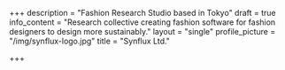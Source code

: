 +++
description = "Fashion Research Studio based in Tokyo"
draft = true
info_content = "Research collective creating fashion software for fashion designers to design more sustainably."
layout = "single"
profile_picture = "/img/synflux-logo.jpg"
title = "Synflux Ltd."

+++

